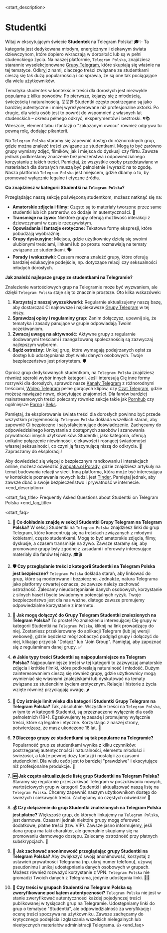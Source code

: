 <start_description>
# Studentki

Witaj w ekscytującym świecie **Studentek** na Telegram Polska! 🎓✨ Ta kategoria jest dedykowana młodym, energicznym i ciekawym świata dziewczynom, które dopiero wkraczają w dorosłość lub są w pełni studenckiego życia. Na naszej platformie, `Telegram Polska`, znajdziesz starannie wyselekcjonowane [Grupy Telegram](/grupy/), które skupiają się właśnie na tej tematyce. Odkryj z nami, dlaczego treści związane ze studentkami cieszą się tak dużą popularnością i co sprawia, że są one tak pociągające dla wielu użytkowników.

Tematyka studentek w kontekście treści dla dorosłych jest niezwykle popularna z kilku powodów. Po pierwsze, kojarzy się z młodością, świeżością i naturalnością. 풋풋한 Studentki często postrzegane są jako bardziej autentyczne i mniej wyreżyserowane niż profesjonalne aktorki. Po drugie, dla wielu osób jest to powrót do wspomnień z własnych lat studenckich – okresu pełnego odkryć, eksperymentów i beztroski. 💔📚 Wreszcie, element tabu i fantazji o "zakazanym owocu" również odgrywa tu pewną rolę, dodając pikanterii.

Na `Telegram Polska` staramy się zapewnić dostęp do różnorodnych grup, gdzie można znaleźć treści związane ze studentkami. Mogą to być zarówno grupy wymiany zdjęć, filmików, jak i miejsca do dyskusji czy flirtu. Zawsze jednak podkreślamy znaczenie bezpieczeństwa i odpowiedzialnego korzystania z takich treści. Pamiętaj, że wszystkie osoby przedstawiane w materiałach dla dorosłych muszą być pełnoletnie i wyrazić na to zgodę. Nasza platforma `Telegram Polska` jest miejscem, gdzie dbamy o to, by promować wyłącznie legalne i etyczne źródła.

**Co znajdziesz w kategorii Studentki na `Telegram Polska`?**

Przeglądając naszą sekcję poświęconą studentkom, możesz natknąć się na:
*   **Amatorskie zdjęcia i filmy:** Często są to materiały tworzone przez same studentki lub ich partnerów, co dodaje im autentyczności. 📸
*   **Transmisje na żywo:** Niektóre grupy oferują możliwość interakcji z dziewczynami w czasie rzeczywistym.
*   **Opowiadania i fantazje erotyczne:** Tekstowe formy ekspresji, które pobudzają wyobraźnię.
*   **Grupy dyskusyjne:** Miejsca, gdzie użytkownicy dzielą się swoimi ulubionymi treściami, linkami lub po prostu rozmawiają na tematy związane ze studentkami. 🗣️
*   **Porady i wskazówki:** Czasem można znaleźć grupy, które oferują bardziej edukacyjne podejście, np. dotyczące relacji czy seksualności młodych dorosłych.

**Jak znaleźć najlepsze grupy ze studentkami na Telegramie?**

Znalezienie wartościowych grup na Telegramie może być wyzwaniem, ale dzięki `Telegram Polska` staje się to znacznie prostsze. Oto kilka wskazówek:
1.  **Korzystaj z naszej wyszukiwarki:** Regularnie aktualizujemy naszą bazę, aby dostarczać Ci najnowsze i najciekawsze [Grupy Telegram](/grupy/) w tej niszy.
2.  **Sprawdzaj opisy i regulaminy grup:** Zanim dołączysz, upewnij się, że tematyka i zasady panujące w grupie odpowiadają Twoim oczekiwaniom.
3.  **Zwracaj uwagę na aktywność:** Aktywne grupy z regularnie dodawanymi treściami i zaangażowaną społecznością są zazwyczaj najlepszym wyborem.
4.  **Bądź ostrożny:** Unikaj grup, które wymagają podejrzanych opłat za dostęp lub udostępniania zbyt wielu danych osobowych. Twoje bezpieczeństwo jest priorytetem. 🛡️

Oprócz grup dedykowanych studentkom, na `Telegram Polska` znajdziesz również szeroki wybór innych kategorii. Jeśli interesują Cię inne formy rozrywki dla dorosłych, sprawdź nasze [Kanały Telegram](/kanaly/) z różnorodnymi treściami, [Wideo Telegram](/wideo/) pełne gorących klipów, czy [Czat Telegram](/czat/), gdzie możesz nawiązać nowe, ekscytujące znajomości. Dla fanów bardziej mainstreamowych treści polecamy również sekcje takie jak [Pornhub](/grupy/pornhub/) czy ogólniejsze [Porno](/grupy/porno/) i [Seks](/grupy/seks/).

Pamiętaj, że eksplorowanie świata treści dla dorosłych powinno być przede wszystkim przyjemnością. `Telegram Polska` dokłada wszelkich starań, aby zapewnić Ci bezpieczne i satysfakcjonujące doświadczenie. Zachęcamy do odpowiedzialnego korzystania z dostępnych zasobów i szanowania prywatności innych użytkowników. Studentki, jako kategoria, oferują unikalne połączenie niewinności, ciekawości i rosnącej świadomości własnej seksualności, co czyni ją fascynującą niszą do odkrycia. 🚀 Zapraszamy do eksploracji!

Aby dowiedzieć się więcej o bezpiecznym randkowaniu i interakcjach online, możesz odwiedzić [Sympatia.pl Porady](https://sympatia.onet.pl/porady/), gdzie znajdziesz artykuły na temat budowania relacji w sieci. Inną platformą, która może być interesująca w kontekście poznawania nowych ludzi, jest [Tinder](https://tinder.com/). Pamiętaj jednak, aby zawsze dbać o swoje bezpieczeństwo i prywatność w internecie.
<end_description>

<start_faq_title>
Frequently Asked Questions about Studentki on Telegram Polska
<end_faq_title>

<start_faq>
1. **🤔 Co dokładnie znajdę w sekcji Studentki Grupy Telegram na Telegram Polska?**
W sekcji Studentki na `Telegram Polska` znajdziesz linki do grup Telegram, które koncentrują się na treściach związanych z młodymi kobietami, często studentkami. Mogą to być amatorskie zdjęcia, filmy, dyskusje, a czasem transmisje na żywo. Zawsze staramy się, aby promowane grupy były zgodne z zasadami i oferowały interesujące materiały dla fanów tej niszy. 🎓🎬

2. **🛡️ Czy przeglądanie treści z kategorii Studentki na Telegram Polska jest bezpieczne?**
`Telegram Polska` dokłada starań, aby linkować do grup, które są moderowane i bezpieczne. Jednakże, natura Telegrama jako platformy otwartej oznacza, że zawsze należy zachować ostrożność. Zalecamy nieudostępnianie danych osobowych, korzystanie z silnych haseł i bycie świadomym potencjalnych ryzyk. Twoje bezpieczeństwo jest dla nas ważne, dlatego zawsze promujemy odpowiedzialne korzystanie z internetu.

3. **🔗 Jak mogę dołączyć do Grupy Telegram Studentki znalezionych na Telegram Polska?**
To proste! Po znalezieniu interesującej Cię grupy w kategorii Studentki na `Telegram Polska`, kliknij na link prowadzący do niej. Zostaniesz przekierowany do aplikacji Telegram (lub jej wersji webowej), gdzie będziesz mógł zobaczyć podgląd grupy i dołączyć do niej, klikając przycisk "Dołącz" lub "Join Group". Pamiętaj, aby zapoznać się z regulaminem danej grupy. ✅

4. **🔥 Jakie typy treści Studentki są najpopularniejsze na Telegram Polska?**
Najpopularniejsze treści w tej kategorii to zazwyczaj amatorskie zdjęcia i krótkie filmiki, które podkreślają naturalność i młodość. Dużym zainteresowaniem cieszą się również grupy, gdzie użytkownicy mogą wymieniać się własnymi znaleziskami lub dyskutować na tematy związane ze studenckim życiem erotycznym. Relacje i historie z życia wzięte również przyciągają uwagę. 🌶️

5. **🔞 Czy istnieje limit wieku dla kategorii Studentki Grupy Telegram na Telegram Polska?**
Tak, absolutnie. Wszystkie treści na `Telegram Polska`, w tym te w kategorii Studentki, są przeznaczone wyłącznie dla osób pełnoletnich (18+). Egzekwujemy tę zasadę i promujemy wyłącznie treści, które są legalne i etyczne. Korzystając z naszej strony, potwierdzasz, że masz ukończone 18 lat. 🛑

6. **❓ Dlaczego grupy ze studentkami są tak popularne na Telegramie?**
Popularność grup ze studentkami wynika z kilku czynników: postrzeganej autentyczności i naturalności, elementu młodości i świeżości, a także pewnej dozy fantazji i nostalgii za czasami studenckimi. Dla wielu osób jest to bardziej "prawdziwe" i ekscytujące niż profesjonalne produkcje. 🌟

7. **🆕 Jak często aktualizujecie listę grup Studentki na Telegram Polska?**
Staramy się regularnie przeszukiwać Telegram w poszukiwaniu nowych, wartościowych grup w kategorii Studentki i aktualizować naszą listę na `Telegram Polska`. Chcemy zapewnić naszym użytkownikom dostęp do świeżych i ciekawych treści. Zachęcamy do częstych odwiedzin! 🔄

8. **💰 Czy dołączenie do grup Studentki znalezionych na Telegram Polska jest płatne?**
Większość grup, do których linkujemy na `Telegram Polska`, jest darmowa. Czasami jednak niektóre grupy mogą oferować dodatkowe, płatne treści (tzw. VIP). Zawsze jasno informujemy, jeśli dana grupa ma taki charakter, ale generalnie skupiamy się na promowaniu darmowego dostępu. Zalecamy ostrożność przy płatnych subskrypcjach. 💸

9. **🤫 Jak zachować anonimowość przeglądając grupy Studentki na Telegram Polska?**
Aby zwiększyć swoją anonimowość, korzystaj z ustawień prywatności Telegrama (np. ukryj numer telefonu), używaj pseudonimu i unikaj udostępniania danych osobowych w grupach. Możesz również rozważyć korzystanie z VPN. `Telegram Polska` nie gromadzi Twoich danych z Telegrama, jedynie udostępnia linki. 🕵️‍♀️

10. **🧐 Czy treści w grupach Studentki na Telegram Polska są zweryfikowane pod kątem autentyczności?**
`Telegram Polska` nie jest w stanie zweryfikować autentyczności każdej pojedynczej treści publikowanej w tysiącach grup na Telegramie. Udostępniamy linki do grup o tematyce "Studentki", ale odpowiedzialność za weryfikację i ocenę treści spoczywa na użytkowniku. Zawsze zachęcamy do krytycznego podejścia i zgłaszania wszelkich nielegalnych lub nieetycznych materiałów administracji Telegrama. 👍
<end_faq>